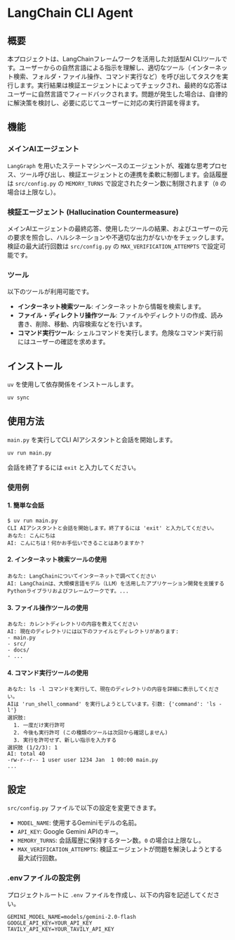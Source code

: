 # LangChain CLI Agent

## 概要

本プロジェクトは、LangChainフレームワークを活用した対話型AI CLIツールです。ユーザーからの自然言語による指示を理解し、適切なツール（インターネット検索、フォルダ・ファイル操作、コマンド実行など）を呼び出してタスクを実行します。実行結果は検証エージェントによってチェックされ、最終的な応答はユーザーに自然言語でフィードバックされます。問題が発生した場合は、自律的に解決策を検討し、必要に応じてユーザーに対応の実行許諾を得ます。

## 機能

### メインAIエージェント
`LangGraph` を用いたステートマシンベースのエージェントが、複雑な思考プロセス、ツール呼び出し、検証エージェントとの連携を柔軟に制御します。会話履歴は `src/config.py` の `MEMORY_TURNS` で設定されたターン数に制限されます（`0` の場合は上限なし）。

### 検証エージェント (Hallucination Countermeasure)
メインAIエージェントの最終応答、使用したツールの結果、およびユーザーの元の要求を照合し、ハルシネーションや不適切な出力がないかをチェックします。検証の最大試行回数は `src/config.py` の `MAX_VERIFICATION_ATTEMPTS` で設定可能です。

### ツール
以下のツールが利用可能です。
- **インターネット検索ツール**: インターネットから情報を検索します。
- **ファイル・ディレクトリ操作ツール**: ファイルやディレクトリの作成、読み書き、削除、移動、内容検索などを行います。
- **コマンド実行ツール**: シェルコマンドを実行します。危険なコマンド実行前にはユーザーの確認を求めます。

## インストール

`uv` を使用して依存関係をインストールします。

```bash
uv sync
```

## 使用方法

`main.py` を実行してCLI AIアシスタントと会話を開始します。

```bash
uv run main.py
```

会話を終了するには `exit` と入力してください。

### 使用例

#### 1. 簡単な会話

```
$ uv run main.py
CLI AIアシスタントと会話を開始します。終了するには 'exit' と入力してください。
あなた: こんにちは
AI: こんにちは！何かお手伝いできることはありますか？
```

#### 2. インターネット検索ツールの使用

```
あなた: LangChainについてインターネットで調べてください
AI: LangChainは、大規模言語モデル（LLM）を活用したアプリケーション開発を支援するPythonライブラリおよびフレームワークです。...
```

#### 3. ファイル操作ツールの使用

```
あなた: カレントディレクトリの内容を教えてください
AI: 現在のディレクトリには以下のファイルとディレクトリがあります:
- main.py
- src/
- docs/
- ...
```

#### 4. コマンド実行ツールの使用

```
あなた: ls -l コマンドを実行して、現在のディレクトリの内容を詳細に表示してください。
AIは 'run_shell_command' を実行しようとしています。引数: {'command': 'ls -l'}
選択肢:
  1. 一度だけ実行許可
  2. 今後も実行許可 (この種類のツールは次回から確認しません)
  3. 実行を許可せず、新しい指示を入力する
選択肢 (1/2/3): 1
AI: total 40
-rw-r--r-- 1 user user 1234 Jan  1 00:00 main.py
...
```

## 設定

`src/config.py` ファイルで以下の設定を変更できます。

- `MODEL_NAME`: 使用するGeminiモデルの名前。
- `API_KEY`: Google Gemini APIのキー。
- `MEMORY_TURNS`: 会話履歴に保持するターン数。`0` の場合は上限なし。
- `MAX_VERIFICATION_ATTEMPTS`: 検証エージェントが問題を解決しようとする最大試行回数。

### .envファイルの設定例

プロジェクトルートに `.env` ファイルを作成し、以下の内容を記述してください。

```dotenv
GEMINI_MODEL_NAME=models/gemini-2.0-flash
GOOGLE_API_KEY=YOUR_API_KEY
TAVILY_API_KEY=YOUR_TAVILY_API_KEY
```
